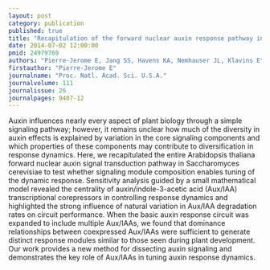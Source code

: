 ```yaml
---
layout: post
category: publication
published: true
title: "Recapitulation of the forward nuclear auxin response pathway in yeast."
date: 2014-07-02 12:00:00
pmid: 24979769
authors: "Pierre-Jerome E, Jang SS, Havens KA, Nemhauser JL, Klavins E"
firstauthor: "Pierre-Jerome E"
journalname: "Proc. Natl. Acad. Sci. U.S.A."
journalvolume: 111
journalissue: 26
journalpages: 9407-12
---
```


Auxin influences nearly every aspect of plant biology through a simple signaling pathway; however, it remains unclear how much of the diversity in auxin effects is explained by variation in the core signaling components and which properties of these components may contribute to diversification in response dynamics. Here, we recapitulated the entire Arabidopsis thaliana forward nuclear auxin signal transduction pathway in Saccharomyces cerevisiae to test whether signaling module composition enables tuning of the dynamic response. Sensitivity analysis guided by a small mathematical model revealed the centrality of auxin/indole-3-acetic acid (Aux/IAA) transcriptional corepressors in controlling response dynamics and highlighted the strong influence of natural variation in Aux/IAA degradation rates on circuit performance. When the basic auxin response circuit was expanded to include multiple Aux/IAAs, we found that dominance relationships between coexpressed Aux/IAAs were sufficient to generate distinct response modules similar to those seen during plant development. Our work provides a new method for dissecting auxin signaling and demonstrates the key role of Aux/IAAs in tuning auxin response dynamics.

